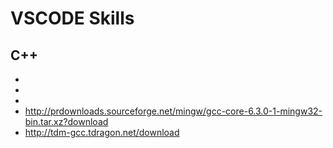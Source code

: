 # VSCODE Skills

## C++

- [](https://blog.csdn.net/c_duoduo/article/details/51615381)
- [](https://blog.csdn.net/LK274857347/article/details/83068498)
- [](https://www.cnblogs.com/qcssmd/p/5302052.html)
- http://prdownloads.sourceforge.net/mingw/gcc-core-6.3.0-1-mingw32-bin.tar.xz?download
- http://tdm-gcc.tdragon.net/download